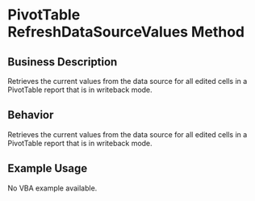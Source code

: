 # PivotTable RefreshDataSourceValues Method

## Business Description
Retrieves the current values from the data source for all edited cells in a PivotTable report that is in writeback mode.

## Behavior
Retrieves the current values from the data source for all edited cells in a PivotTable report that is in writeback mode.

## Example Usage
No VBA example available.
